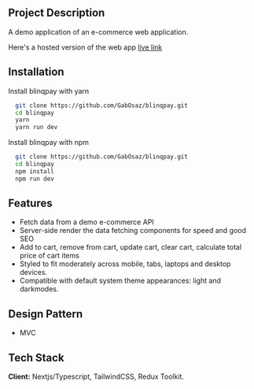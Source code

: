 ## Project Description

A demo application of an e-commerce web application.

Here's a hosted version of the web app
[live link](https://blinqpay-iota.vercel.app/)

## Installation

Install blinqpay with yarn

```bash
  git clone https://github.com/GabOsaz/blinqpay.git
  cd blinqpay
  yarn
  yarn run dev
```
Install blinqpay with npm

```bash
  git clone https://github.com/GabOsaz/blinqpay.git
  cd blinqpay
  npm install
  npm run dev
```


## Features

- Fetch data from a demo e-commerce API
- Server-side render the data fetching components for speed and good SEO
- Add to cart, remove from cart, update cart, clear cart, calculate total price of cart items
- Styled to fit moderately across mobile, tabs, laptops and desktop devices.
- Compatible with default system theme appearances: light and darkmodes.

## Design Pattern
- MVC

## Tech Stack

**Client:** Nextjs/Typescript, TailwindCSS, Redux Toolkit.


